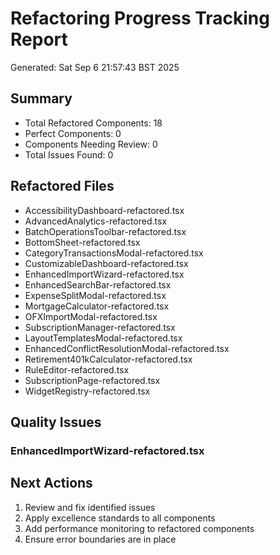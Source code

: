 # Refactoring Progress Tracking Report
Generated: Sat Sep  6 21:57:43 BST 2025

## Summary
- Total Refactored Components:       18
- Perfect Components: 0
- Components Needing Review: 0
- Total Issues Found: 0

## Refactored Files
- AccessibilityDashboard-refactored.tsx
- AdvancedAnalytics-refactored.tsx
- BatchOperationsToolbar-refactored.tsx
- BottomSheet-refactored.tsx
- CategoryTransactionsModal-refactored.tsx
- CustomizableDashboard-refactored.tsx
- EnhancedImportWizard-refactored.tsx
- EnhancedSearchBar-refactored.tsx
- ExpenseSplitModal-refactored.tsx
- MortgageCalculator-refactored.tsx
- OFXImportModal-refactored.tsx
- SubscriptionManager-refactored.tsx
- LayoutTemplatesModal-refactored.tsx
- EnhancedConflictResolutionModal-refactored.tsx
- Retirement401kCalculator-refactored.tsx
- RuleEditor-refactored.tsx
- SubscriptionPage-refactored.tsx
- WidgetRegistry-refactored.tsx

## Quality Issues
### EnhancedImportWizard-refactored.tsx

## Next Actions
1. Review and fix identified issues
2. Apply excellence standards to all components
3. Add performance monitoring to refactored components
4. Ensure error boundaries are in place
